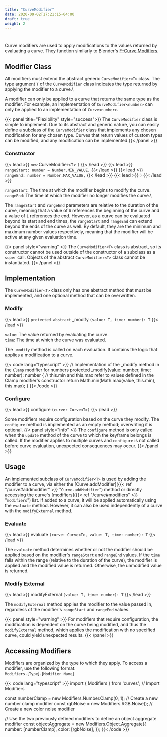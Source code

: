 ```yaml
---
title: "CurveModifier"
date: 2020-09-02T17:21:15-04:00
draft: true
weight: 2
---
```

#

Curve modifiers are used to apply modifications to the values returned by evaluating a curve. They function similarly to Blender's [F-Curve Modifiers](https://docs.blender.org/manual/en/latest/editors/graph_editor/fcurves/modifiers.html).

## Modifier Class

All modifiers must extend the abstract generic `CurveModifier<T>` class. The type argument `T` of the `CurveModifier` class indicates the type returned by applying the modifier to a curve.\

A modifier can only be applied to a curve that returns the same type as the modifier. For example, an implementation of `CurveModifier<number>` can only be applied to an implementation of `Curve<number>`.

{{< panel title="Flexibility" style="success">}} The `CurveModifier` class is simple to implement. Due to its abstract and generic nature, you can easily define a subclass of the `CurveModifier` class that implements any chosen modification for any chosen type. Curves that return values of custom types can be modified, and any modification can be implemented.{{< /panel >}}

### Constructor

{{< lead >}} `new` CurveModifier\<`T`\> `(` {{< /lead >}}
{{< lead >}} `    rangeStart: number = Number.MIN_VALUE,` {{< /lead >}}
{{< lead >}} `    rangeEnd: number = Number.MAX_VALUE,` {{< /lead >}}
{{< lead >}} `)` {{< /lead >}}

`rangeStart`: The time at which the modifier begins to modify the curve.\
`rangeEnd`: The time at which the modifier no longer modifies the curve.\

The `rangeStart` and `rangeEnd` parameters are relative to the duration of the curve, meaning that a value of `0` references the beginning of the curve and a value of `1` references the end. However, as a curve can be evaluated beyond its start and end times, the `rangeStart` and `rangeEnd` can extend beyond the ends of the curve as well. By default, they are the minimum and maximum number values respectively, meaning that the modifier will be active at any given evaluation time.

{{< panel style="warning" >}} The `CurveModifier<T>` class is abstract, so its constructor cannot be used outside of the constructor of a subclass as a `super` call. Objects of the abstract `CurveModifier<T>` class cannot be instantiated. {{< /panel >}}

## Implementation

The `CurveModifier<T>` class only has one abstract method that must be implemented, and one optional method that can be overwritten.

### Modify
{{< lead >}} `protected abstract` _modify `(value: T, time: number): T` {{< /lead >}}

`value`: The value returned by evaluating the curve.\
`time`: The time at which the curve was evaluated.

The `_modify` method is called on each evaluation. It contains the logic that applies a modification to a curve.

{{< code lang="typescript" >}}
// Implementation of the _modify method in the `Clamp` modifier for numbers
protected _modify(value: number, time: number): number {
    // this.min and this.max refer to values defined in the Clamp modifier's constructor
    return Math.min(Math.max(value, this.min), this.max);
}
{{< /code >}}

### Configure
{{< lead >}} configure `(curve: Curve<T>)` {{< /lead >}}

Some modifiers require configuration based on the curve they modify. The `configure` method is implemented as an empty method; overwriting it is optional.
{{< panel style="info" >}} The `configure` method is only called when the `update` method of the curve to which the keyframe belongs is called. If the modifier applies to multiple curves and `configure` is not called before curve evaluation, unexpected consequences may occur. {{< /panel >}}

## Usage

An implemented subclass of `CurveModifier<T>` is used by adding the modifier to a curve, via either the [Curve.addModifier]({{< ref "/curve#addmodifier" >}} "`Curve.addModifier`") method or directly accessing the curve's [modifiers]({{< ref "/curve#modifiers" >}} "`modifiers`") list. If added to a curve, it will be applied automatically using the `evaluate` method. However, it can also be used independently of a curve with the `modifyExternal` method.

### Evaluate
{{< lead >}} evaluate `(curve: Curve<T>, value: T, time: number): T` {{< /lead >}}

The `evaluate` method determines whether or not the modifier should be applied based on the modifier's `rangeStart` and `rangeEnd` values. If the `time` falls within the range (relative to the duration of the curve), the modifier is applied and the modified value is returned. Otherwise, the unmodified value is returned.

### Modify External
{{< lead >}} modifyExternal `(value: T, time: number): T` {{< /lead >}}

The `modifyExternal` method applies the modifier to the value passed in, regardless of the modifier's `rangeStart` and `rangeEnd` values.

{{< panel style="warning" >}} For modifiers that require configuration, the modification is dependent on the curve being modified, and thus the `modifyExternal` method, which applies the modification with no specified curve, could yield unexpected results. {{< /panel >}}

## Accessing Modifiers

Modifiers are organized by the type to which they apply. To access a modifier, use the following format:\
`Modifiers.`[`Type`]`.`[`Modifier Name`]

{{< code lang="typescript" >}}
import { Modifiers } from 'curves'; // Import Modifiers

const numberClamp = new Modifiers.Number.Clamp(0, 1); // Create a new number clamp modifier
const rgbNoise = new Modifiers.RGB.Noise(); // Create a new color noise modifier

// Use the two previously defined modifiers to define an object aggregate modifier
const objectAggregate = new Modifiers.Object.Aggregate({
    number: [numberClamp],
    color: [rgbNoise],
}); 
{{< /code >}}